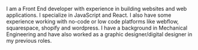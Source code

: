 I am a Front End developer with experience in building websites and web applications. I specialize in JavaScript and React. I also have some experience working with no-code or low code platforms like webflow, squarespace, shopify and wordpress. I have a background in Mechanical Engineering and have also worked as a graphic designer/digital designer in my previous roles.
